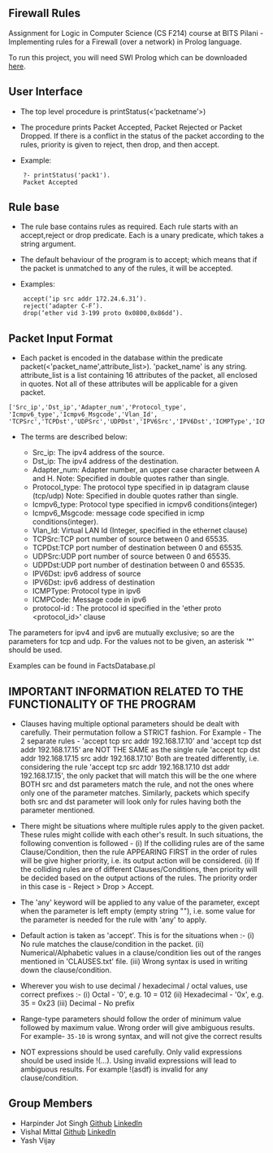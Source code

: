 ## Firewall Rules
Assignment for Logic in Computer Science (CS F214) course at BITS Pilani - Implementing rules for a Firewall (over a network) in Prolog language.

To run this project, you will need SWI Prolog which can be downloaded [here](http://www.swi-prolog.org/download/stable).

## User Interface
- The top level procedure is printStatus(<’packetname’>)

- The procedure prints Packet Accepted, Packet Rejected or Packet Dropped. If there is a conflict in the status of the packet according to the rules, priority is given to reject, then drop, and then accept.

- Example:  
```
    ?- printStatus('pack1').
    Packet Accepted
```

## Rule base
- The rule base contains rules as required. Each rule starts with an accept,reject or drop predicate. Each is a unary predicate, which takes a string argument.

- The default behaviour of the program is to accept; which means that if the packet is unmatched to any of the rules, it will be accepted. 

- Examples:
```
    accept(‘ip src addr 172.24.6.31’).
    reject(‘adapter C-F’).
    drop(‘ether vid 3-199 proto 0x0800,0x86dd’).
```

## Packet Input Format
- Each packet is encoded in the database within the predicate packet(<'packet_name',attribute_list>).
'packet_name' is any string.
attribute_list is a list containing 16 attributes of the packet, all enclosed in quotes. Not all of these attributes will be applicable for a given packet.
```
['Src_ip','Dst_ip','Adapter_num','Protocol_type', 'Icmpv6_type','Icmpv6_Msgcode','Vlan_Id', 'TCPSrc','TCPDst','UDPSrc','UDPDst','IPV6Src','IPV6Dst','ICMPType','ICMPCode','protocolId']
```

- The terms are described below:

    - Src_ip: The ipv4 address of the source.
    - Dst_ip: The ipv4 address of the destination.
    - Adapter_num: Adapter number, an upper case character between A and H. Note: Specified in double quotes rather than single.
    - Protocol_type: The protocol type specified in ip datagram clause (tcp/udp) Note: Specified in double quotes rather than single.
    - Icmpv6_type: Protocol type specified in icmpv6 conditions(integer)
    - Icmpv6_Msgcode: message code specified in icmp conditions(integer).
    - Vlan_Id: Virtual LAN Id (Integer, specified in the ethernet clause) 
    - TCPSrc:TCP port number of source between 0 and 65535.
    - TCPDst:TCP port number of destination between 0 and 65535.
    - UDPSrc:UDP port number of source between 0 and 65535.
    - UDPDst:UDP port number of destination between 0 and 65535.
    - IPV6Dst: ipv6 address of source
    - IPV6Dst: ipv6 address of destination
    - ICMPType: Protocol type in ipv6 
    - ICMPCode: Message code in ipv6
    - protocol-id : The protocol id specified in the 'ether proto <protocol_id>' clause

The parameters for ipv4 and ipv6 are mutually exclusive; so are the parameters for tcp and udp. For the values not to be given, an asterisk '*' should be used.

Examples can be found in FactsDatabase.pl

## IMPORTANT INFORMATION RELATED TO THE FUNCTIONALITY OF THE PROGRAM

- Clauses having multiple optional parameters should be dealt with carefully. Their permutation follow a STRICT fashion.
For Example -
The 2 separate rules - 'accept tcp src addr 192.168.17.10' and 'accept tcp dst addr 192.168.17.15'
are NOT THE SAME as the single rule 'accept tcp dst addr 192.168.17.15 src addr 192.168.17.10'
Both are treated differently, i.e. considering the rule 'accept tcp src addr 192.168.17.10 dst addr 192.168.17.15', the only packet that will match this will be the one where BOTH src and dst parameters match the rule, and not the ones where only one of the parameter matches.
Similarly, packets which specify both src and dst parameter will look only for rules having both the parameter mentioned.

- There might be situations where multiple rules apply to the given packet.
These rules might collide with each other's result. In such situations, the following convention is followed -
    (i) If the colliding rules are of the same Clause/Condition, then the rule APPEARING FIRST in the order of rules will be give higher priority, i.e. its output action will be considered.
    (ii) If the colliding rules are of different Clauses/Conditions, then priority will be decided based on the output actions of the rules.
    The priority order in this case is - Reject > Drop > Accept.

- The 'any' keyword will be applied to any value of the parameter, except when the parameter is left empty (empty string ""), i.e. some value for the parameter is needed for the rule with 'any' to apply.

- Default action is taken as 'accept'. This is for the situations when :-
    (i) No rule matches the clause/condition in the packet.
    (ii) Numerical/Alphabetic values in a clause/condition lies out of the ranges mentioned in 'CLAUSES.txt' file.
    (iii) Wrong syntax is used in writing down the clause/condition.

- Wherever you wish to use decimal / hexadecimal / octal values, use correct prefixes :-
    (i) Octal - '0', e.g. 10 = 012
    (ii) Hexadecimal - '0x', e.g. 35 = 0x23
    (iii) Decimal - No prefix

- Range-type parameters should follow the order of minimum value followed by maximum value. Wrong order will give ambiguous results.
For example- `35-10` is wrong syntax, and will not give the correct results

- NOT expressions should be used carefully. Only valid expressions should be used inside !(...). Using invalid expressions will lead to ambiguous results. For example !(asdf) is invalid for any clause/condition.

## Group Members

- Harpinder Jot Singh [Github](https://github.com/HarpinderJotSingh) [LinkedIn](https://www.linkedin.com/in/harpinder-jot-singh-248b92155/?originalSubdomain=in)
- Vishal Mittal [Github](https://github.com/vismit2000) [LinkedIn](https://www.linkedin.com/in/vishal-mittal-113494157/)
- Yash Vijay
